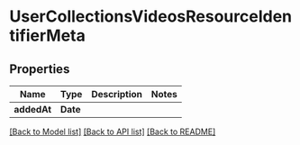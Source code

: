 # UserCollectionsVideosResourceIdentifierMeta

## Properties
Name | Type | Description | Notes
------------ | ------------- | ------------- | -------------
**addedAt** | **Date** |  | 

[[Back to Model list]](../README.md#documentation-for-models) [[Back to API list]](../README.md#documentation-for-api-endpoints) [[Back to README]](../README.md)


